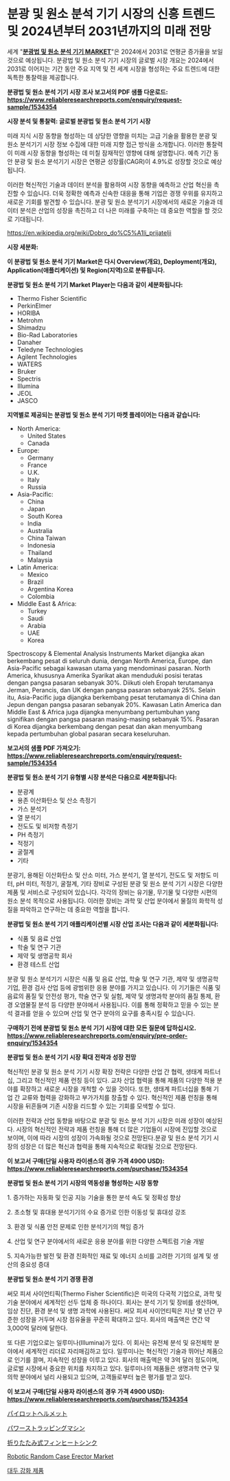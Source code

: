<p><h1>분광 및 원소 분석 기기 시장의 신흥 트렌드 및 2024년부터 2031년까지의 미래 전망</h1></p><p>세계 "<strong><a href="https://www.reliableresearchreports.com/spectroscopy-and-elemental-analysis-instruments-r1534354">분광법 및 원소 분석 기기 MARKET</a></strong>"은 2024에서 2031로 연평균 증가율을 보일 것으로 예상됩니다. 분광법 및 원소 분석 기기 시장의 글로벌 시장 개요는 2024에서 2031로 이어지는 기간 동안 주요 지역 및 전 세계 시장을 형성하는 주요 트렌드에 대한 독특한 통찰력을 제공합니다.</p>
<p><strong>분광법 및 원소 분석 기기 시장 조사 보고서의 PDF 샘플 다운로드: <a href="https://www.reliableresearchreports.com/enquiry/request-sample/1534354">https://www.reliableresearchreports.com/enquiry/request-sample/1534354</a></strong></p>
<p><strong>시장 분석 및 통찰력: 글로벌 분광법 및 원소 분석 기기 시장</strong></p>
<p><p>미래 지식 시장 동향을 형성하는 데 상당한 영향을 미치는 고급 기술을 활용한 분광 및 원소 분석기기 시장 정보 수집에 대한 미래 지향 접근 방식을 소개합니다. 이러한 통찰력이 미래 시장 동향을 형성하는 데 미칠 잠재적인 영향에 대해 설명합니다. 예측 기간 동안 분광 및 원소 분석기기 시장은 연평균 성장률(CAGR)이 4.9%로 성장할 것으로 예상됩니다. </p><p>이러한 혁신적인 기술과 데이터 분석을 활용하여 시장 동향을 예측하고 산업 혁신을 촉진할 수 있습니다. 더욱 정확한 예측과 신속한 대응을 통해 기업은 경쟁 우위를 유지하고 새로운 기회를 발견할 수 있습니다. 분광 및 원소 분석기기 시장에서의 새로운 기술과 데이터 분석은 산업의 성장을 촉진하고 더 나은 미래를 구축하는 데 중요한 역할을 할 것으로 기대됩니다.</p></p>
<p><a href="%7CAUTHORITHY_DOMAIN_URL%7C">https://en.wikipedia.org/wiki/Dobro_do%C5%A1li_prijatelji</a></p>
<p><strong>시장 세분화:</strong></p>
<p><strong>이 분광법 및 원소 분석 기기 Market은 다시 Overview(개요), Deployment(개요), Application(애플리케이션) 및 Region(지역)으로 분류됩니다.</strong></p>
<p><strong>분광법 및 원소 분석 기기 Market Player는 다음과 같이 세분화됩니다:</strong></p>
<p><ul><li>Thermo Fisher Scientific</li><li>PerkinElmer</li><li>HORIBA</li><li>Metrohm</li><li>Shimadzu</li><li>Bio-Rad Laboratories</li><li>Danaher</li><li>Teledyne Technologies</li><li>Agilent Technologies</li><li>WATERS</li><li>Bruker</li><li>Spectris</li><li>Illumina</li><li>JEOL</li><li>JASCO</li></ul></p>
<p><strong>지역별로 제공되는 분광법 및 원소 분석 기기 마켓 플레이어는 다음과 같습니다:</strong></p>
<p><ul>
    <li>
        North America:
        <ul>
            <li>United States</li>
            <li>Canada</li>
        </ul>
    </li>
    <li>
        Europe:
        <ul>
            <li>Germany</li>
            <li>France</li>
            <li>U.K.</li>
            <li>Italy</li>
            <li>Russia</li>
        </ul>
    </li>
    <li>
        Asia-Pacific:
        <ul>
            <li>China</li>
            <li>Japan</li>
            <li>South Korea</li>
            <li>India</li>
            <li>Australia</li>
            <li>China Taiwan</li>
            <li>Indonesia</li>
            <li>Thailand</li>
            <li>Malaysia</li>
        </ul>
    </li>
    <li>
        Latin America:
        <ul>
            <li>Mexico</li>
            <li>Brazil</li>
            <li>Argentina Korea</li>
            <li>Colombia</li>
        </ul>
    </li>
    <li>
        Middle East & Africa:
        <ul>
            <li>Turkey</li>
            <li>Saudi</li>
            <li>Arabia</li>
            <li>UAE</li>
            <li>Korea</li>
        </ul>
    </li>
    </ul></p>
<p><p>Spectroscopy & Elemental Analysis Instruments Market dijangka akan berkembang pesat di seluruh dunia, dengan North America, Europe, dan Asia-Pacific sebagai kawasan utama yang mendominasi pasaran. North America, khususnya Amerika Syarikat akan menduduki posisi teratas dengan pangsa pasaran sebanyak 30%. Diikuti oleh Eropah terutamanya Jerman, Perancis, dan UK dengan pangsa pasaran sebanyak 25%. Selain itu, Asia-Pacific juga dijangka berkembang pesat terutamanya di China dan Jepun dengan pangsa pasaran sebanyak 20%. Kawasan Latin America dan Middle East & Africa juga dijangka menyumbang pertumbuhan yang signifikan dengan pangsa pasaran masing-masing sebanyak 15%. Pasaran di Korea dijangka berkembang dengan pesat dan akan menyumbang kepada pertumbuhan global pasaran secara keseluruhan.</p></p>
<p><strong>보고서의 샘플 PDF 가져오기: <a href="https://www.reliableresearchreports.com/enquiry/request-sample/1534354">https://www.reliableresearchreports.com/enquiry/request-sample/1534354</a></strong></p>
<p><strong>분광법 및 원소 분석 기기 유형별 시장 분석은 다음으로 세분화됩니다:</strong></p>
<p><ul><li>분광계</li><li>용존 이산화탄소 및 산소 측정기</li><li>가스 분석기</li><li>열 분석기</li><li>전도도 및 비저항 측정기</li><li>PH 측정기</li><li>적정기</li><li>굴절계</li><li>기타</li></ul></p>
<p><p>분광기, 용해된 이산화탄소 및 산소 미터, 가스 분석기, 열 분석기, 전도도 및 저항도 미터, pH 미터, 적정기, 굴절계, 기타 장비로 구성된 분광 및 원소 분석 기기 시장은 다양한 제품 및 서비스로 구성되어 있습니다. 각각의 장비는 유기물, 무기물 및 다양한 시편의 원소 분석 목적으로 사용됩니다. 이러한 장비는 과학 및 산업 분야에서 물질의 화학적 성질을 파악하고 연구하는 데 중요한 역할을 합니다.</p></p>
<p><strong>분광법 및 원소 분석 기기 애플리케이션별 시장 산업 조사는 다음과 같이 세분화됩니다:</strong></p>
<p><ul><li>식품 및 음료 산업</li><li>학술 및 연구 기관</li><li>제약 및 생명공학 회사</li><li>환경 테스트 산업</li></ul></p>
<p><p>분광 및 원소 분석기기 시장은 식품 및 음료 산업, 학술 및 연구 기관, 제약 및 생명공학 기업, 환경 검사 산업 등에 광범위한 응용 분야를 가지고 있습니다. 이 기기들은 식품 및 음료의 품질 및 안전성 평가, 학술 연구 및 실험, 제약 및 생명과학 분야의 품질 통제, 환경 오염물질 분석 등 다양한 분야에서 사용됩니다. 이를 통해 정확하고 믿을 수 있는 분석 결과를 얻을 수 있으며 산업 및 연구 분야의 요구를 충족시킬 수 있습니다.</p></p>
<p><strong>구매하기 전에 분광법 및 원소 분석 기기 시장에 대한 모든 질문에 답하십시오. <a href="https://www.reliableresearchreports.com/enquiry/pre-order-enquiry/1534354">https://www.reliableresearchreports.com/enquiry/pre-order-enquiry/1534354</a></strong></p>
<p><strong>분광법 및 원소 분석 기기 시장 확대 전략과 성장 전망</strong></p>
<p><p>혁신적인 분광 및 원소 분석 기기 시장 확장 전략은 다양한 산업 간 협력, 생태계 파트너십, 그리고 혁신적인 제품 런칭 등이 있다. 교차 산업 협력을 통해 제품의 다양한 적용 분야를 확장하고 새로운 시장을 개척할 수 있을 것이다. 또한, 생태계 파트너십을 통해 기업 간 교류와 협력을 강화하고 부가가치를 창출할 수 있다. 혁신적인 제품 런칭을 통해 시장을 뒤흔들며 기존 시장을 리드할 수 있는 기회를 모색할 수 있다.</p><p>이러한 전략과 산업 동향을 바탕으로 분광 및 원소 분석 기기 시장은 미래 성장이 예상된다. 시장의 혁신적인 전략과 제품 런칭을 통해 더 많은 기업들이 시장에 진입할 것으로 보이며, 이에 따라 시장의 성장이 가속화될 것으로 전망된다.분광 및 원소 분석 기기 시장의 성장은 더 많은 혁신과 협력을 통해 지속적으로 확대될 것으로 전망된다.</p></p>
<p><strong>이 보고서 구매(단일 사용자 라이센스의 경우 가격 4900 USD): <a href="https://www.reliableresearchreports.com/purchase/1534354">https://www.reliableresearchreports.com/purchase/1534354</a></strong></p>
<p><strong>분광법 및 원소 분석 기기 시장의 역동성을 형성하는 시장 동향</strong></p>
<p><p>1. 증가하는 자동화 및 인공 지능 기술을 통한 분석 속도 및 정확성 향상</p><p>2. 초소형 및 휴대용 분석기기의 수요 증가로 인한 이동성 및 휴대성 강조</p><p>3. 환경 및 식품 안전 문제로 인한 분석기기의 책임 증가</p><p>4. 산업 및 연구 분야에서의 새로운 응용 분야를 위한 다양한 스펙트럼 기술 개발</p><p>5. 지속가능한 발전 및 환경 친화적인 재료 및 에너지 소비를 고려한 기기의 설계 및 생산의 중요성 증대</p></p>
<p><strong>분광법 및 원소 분석 기기 경쟁 환경</strong></p>
<p><p>써모 피셔 사이언티픽(Thermo Fisher Scientific)은 미국의 다국적 기업으로, 과학 및 기술 분야에서 세계적인 선두 업체 중 하나이다. 회사는 분석 기기 및 장비를 생산하며, 임상 진단, 환경 분석 및 생명 과학에 사용된다. 써모 피셔 사이언티픽은 지난 몇 년간 꾸준한 성장을 거두며 시장 점유율을 꾸준히 확대하고 있다. 회사의 매출액은 연간 약 3,000억 달러에 달한다.</p><p>또 다른 기업으로는 일루미나(Illumina)가 있다. 이 회사는 유전체 분석 및 유전체학 분야에서 세계적인 리더로 자리매김하고 있다. 일루미나는 혁신적인 기술과 뛰어난 제품으로 인기를 끌며, 지속적인 성장을 이루고 있다. 회사의 매출액은 약 3억 달러 정도이며, 글로벌 시장에서 중요한 위치를 차지하고 있다. 일루미나의 제품들은 생명과학 연구 및 의학 분야에서 널리 사용되고 있으며, 고객들로부터 높은 평가를 받고 있다.</p></p>
<p><strong>이 보고서 구매(단일 사용자 라이센스의 경우 가격 4900 USD): <a href="https://www.reliableresearchreports.com/purchase/1534354">https://www.reliableresearchreports.com/purchase/1534354</a></strong></p>
<p><p><a href="https://github.com/zjkmgcs938405/Market-Research-Report-List-4/blob/main/588001576097.md">パイロットヘルメット</a></p><p><a href="https://github.com/roulaayoub-saad/Market-Research-Report-List-3/blob/main/316773376098.md">パワーストラッピングマシン</a></p><p><a href="https://medium.com/@mares423/%E3%82%B0%E3%83%AD%E3%83%BC%E3%83%90%E3%83%AB%E6%8A%98%E3%82%8A%E3%81%9F%E3%81%9F%E3%81%BE%E3%82%8C%E3%81%9F%E3%83%95%E3%82%A3%E3%83%B3%E3%83%92%E3%83%BC%E3%83%88%E3%82%B7%E3%83%B3%E3%82%AF%E5%B8%82%E5%A0%B4%E3%81%AE%E5%8C%85%E6%8B%AC%E7%9A%84%E5%88%86%E6%9E%90-%E6%88%90%E9%95%B7%E3%83%88%E3%83%AC%E3%83%B3%E3%83%89%E3%81%8A%E3%82%88%E3%81%B3%E5%B8%82%E5%A0%B4%E4%BA%88%E6%B8%AC-2024%E5%B9%B4-2031%E5%B9%B4-6e1bad3150dc">折りたたみ式フィンヒートシンク</a></p><p><a href="https://medium.com/@fosterfahey1016/robotic-random-case-erector-market-outlook-and-forecast-from-2024-to-2031-d45906c8df5a">Robotic Random Case Erector Market</a></p><p><a href="https://github.com/KellyLyncyh543964/Market-Research-Report-List-3/blob/main/585771494686.md">대두 강화 제품</a></p></p>
